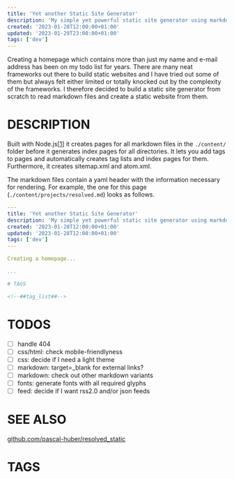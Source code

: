 ```yaml
---
title: 'Yet another Static Site Generator'
description: 'My simple yet powerful static site generator using markdown.'
created: '2023-01-28T12:00:00+01:00'
updated: '2023-01-29T23:00:00+01:00'
tags: ['dev']
---
```


Creating a homepage which contains more than just my name and e-mail address has
been on my todo list for years. There are many neat frameworks out there to
build static websites and I have tried out some of them but always felt either
limited or totally knocked out by the complexity of the frameworks. I therefore
decided to build a static site generator from scratch to read markdown files and
create a static website from them.

# DESCRIPTION

Built with Node.js[[1]] it creates pages for all markdown files in the
`./content/` folder before it generates index pages for all directories. It lets
you add tags to pages and automatically creates tag lists and index pages for
them. Furthermore, it creates sitemap.xml and atom.xml.

The markdown files contain a yaml header with the information necessary for
rendering. For example, the one for this page (`./content/projects/resolved.md`)
looks as follows.

```yaml
---
title: 'Yet another Static Site Generator'
description: 'My simple yet powerful static site generator using markdown.'
created: '2023-01-28T12:00:00+01:00'
updated: '2023-01-28T12:00:00+01:00'
tags: ['dev']
---

Creating a homepage...

...

# TAGS

<!--##tag_list##-->

```

# TODOS

 - [ ] handle 404
 - [ ] css/html: check mobile-friendlyness
 - [ ] css: decide if I need a light theme
 - [ ] markdown: target=_blank for external links?
 - [ ] markdown: check out other markdown variants
 - [ ] fonts: generate fonts with all required glyphs
 - [ ] feed: decide if I want rss2.0 and/or json feeds

# SEE ALSO

[github.com/pascal-huber/resolved_static](https://github.com/pascal-huber/resolved_static)

# TAGS

<!--##tag_list##-->

[1]: https://nodejs.org/en/